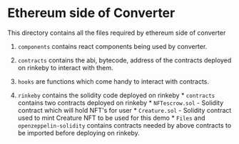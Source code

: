 # Ethereum side of Converter

This directory contains all the files required by ethereum side of converter

1.  `components` contains react components being used by converter.

2.  `contracts` contains the abi, bytecode, address of the contracts deployed on rinkeby to interact with them.

3.  `hooks` are functions which come handy to interact with contracts.

4.  `rinkeby` contains the solidity code deployed on rinkeby 
        *   `contracts` contains two contracts deployed on rinkeby
            *   `NFTescrow.sol` - Solidity contract which will hold NFT's for user 
            *   `Creature.sol` - Solidity contract used to mint Creature NFT to be used for this demo
        *   `Files` and `openzeppelin-solidity` contains contracts needed by above contracts to be imported before deploying on rinkeby.



